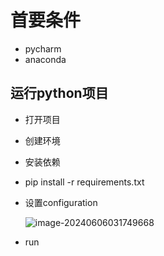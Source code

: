 # 首要条件

- pycharm
- anaconda

## 运行python项目

- 打开项目

- 创建环境

- 安装依赖

- pip install -r requirements.txt 

- 设置configuration

  ![image-20240606031749668](assets/image-20240606031749668.png)

- run